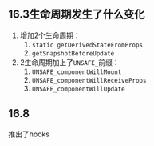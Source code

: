 ## 16.3生命周期发生了什么变化

1. 增加2个生命周期：
   1. `static getDerivedStateFromProps`
   2. `getSnapshotBeforeUpdate`
2. 2生命周期加上了`UNSAFE_`前缀：
   1. `UNSAFE_componentWillMount`
   2. `UNSAFE_componentWillReceiveProps`
   3. `UNSAFE_componentWillUpdate`




## 16.8

推出了hooks